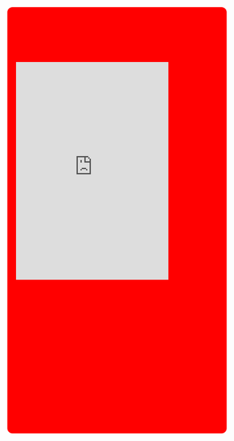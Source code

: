 <div style="background-color:#FF0000; color:red; padding:20px; border-radius:12px;">

<h1>⚡ Love viRk ⚡</h1>

<iframe src="https://canary.discord.com/widget?id=1396528907888496740&theme=dark" width="350" height="500" allowtransparency="true" frameborder="0" sandbox="allow-popups allow-popups-to-escape-sandbox allow-same-origin allow-scripts"></iframe>

👋 Hi! I'm <strong>Love viRk</strong>, originally from 🇮🇳 India, now living in 🇮🇹 Italy.  
🌐 I build modern <strong>Websites</strong> and <strong>Apps</strong> powered by code & creativity.  
🔧 Passionate about clean code, powerful backends, and slick interfaces.

<h2>🚀 Tech Stack</h2>

<pre>
Languages = ["Python", "Java", "C++"]
Focus = ["Web Development", "App Development"]
</pre>

<h3>🌈 What I Do</h3>

💻 Build dynamic websites & mobile apps  
🌍 Work across frontend and backend  
📚 Always learning something new in tech

</div>
